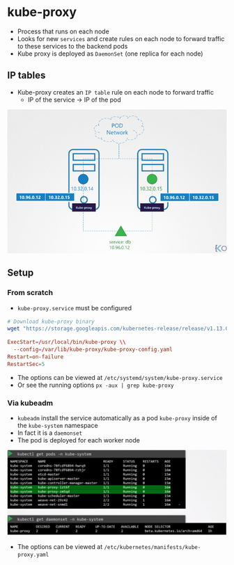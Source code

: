 # kube-proxy

- Process that runs on each node
- Looks for new `services` and create rules on each node to forward traffic to these services to the backend pods
- Kube proxy is deployed as `DaemonSet` (one replica for each node)

## IP tables

- Kube-proxy creates an `IP table` rule on each node to forward traffic
  - IP of the service -> IP of the pod

![IP tables](./images/kube-proxy.png)

## Setup

### From scratch

- `kube-proxy.service` must be configured

```sh
# Download kube-proxy binary
wget "https://storage.googleapis.com/kubernetes-release/release/v1.13.0/bin/linux/amd64/kube-proxy"
```

```conf
ExecStart=/usr/local/bin/kube-proxy \\
  --config=/var/lib/kube-proxy/kube-proxy-config.yaml
Restart=on-failure
RestartSec=5
```

- The options can be viewed at `/etc/systemd/system/kube-proxy.service`
- Or see the running options `px -aux | grep kube-proxy`

### Via kubeadm

- `kubeadm` install the service automatically as a pod `kube-proxy` inside of the `kube-system` namespace
- In fact it is a `daemonset`
- The pod is deployed for each worker node

![kube-proxy POD](./images/kube-proxy-pod.png)

- The options can be viewed at `/etc/kubernetes/manifests/kube-proxy.yaml`
